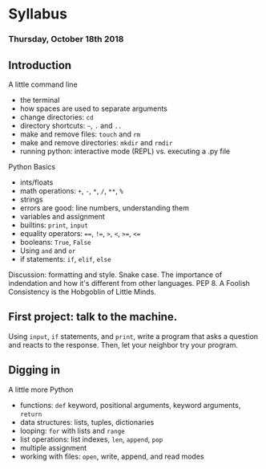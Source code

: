 Syllabus
========

### Thursday, October 18th 2018

## Introduction

A little command line
 * the terminal
 * how spaces are used to separate arguments
 * change directories: `cd`
 * directory shortcuts: `~`, `.` and `..`
 * make and remove files: `touch` and `rm`
 * make and remove directories: `mkdir` and `rmdir`
 * running python: interactive mode (REPL) vs. executing a .py file

Python Basics
 * ints/floats
 * math operations: `+`, `-`, `*`, `/`, `**`, `%`
 * strings
 * errors are good: line numbers, understanding them
 * variables and assignment
 * builtins: `print`, `input`
 * equality operators: `==`, `!=`, `>`, `<`, `>=`, `<=`
 * booleans: `True`, `False`
 * Using `and` and `or`
 * if statements: `if`, `elif`, `else`

Discussion: formatting and style. Snake case. The importance of indendation and
how it's different from other languages. PEP 8. A Foolish Consistency is the
Hobgoblin of Little Minds.

## First project: talk to the machine.

Using `input`, `if` statements, and `print`, write a program that asks a
question and reacts to the response. Then, let your neighbor try your program.

## Digging in

A little more Python
 * functions: `def` keyword, positional arguments, keyword arguments, `return`
 * data structures: lists, tuples, dictionaries
 * looping: `for` with lists and `range`
 * list operations: list indexes, `len`, `append`, `pop`
 * multiple assignment
 * working with files: `open`, write, append, and read modes
